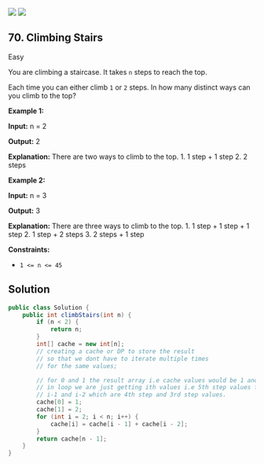 [![](https://img.shields.io/github/stars/javadev/LeetCode-in-All?label=Stars&style=flat-square)](https://github.com/javadev/LeetCode-in-All)
[![](https://img.shields.io/github/forks/javadev/LeetCode-in-All?label=Fork%20me%20on%20GitHub%20&style=flat-square)](https://github.com/javadev/LeetCode-in-All/fork)

## 70\. Climbing Stairs

Easy

You are climbing a staircase. It takes `n` steps to reach the top.

Each time you can either climb `1` or `2` steps. In how many distinct ways can you climb to the top?

**Example 1:**

**Input:** n = 2

**Output:** 2

**Explanation:** There are two ways to climb to the top. 1. 1 step + 1 step 2. 2 steps 

**Example 2:**

**Input:** n = 3

**Output:** 3

**Explanation:** There are three ways to climb to the top. 1. 1 step + 1 step + 1 step 2. 1 step + 2 steps 3. 2 steps + 1 step 

**Constraints:**

*   `1 <= n <= 45`

## Solution

```java
public class Solution {
    public int climbStairs(int n) {
        if (n < 2) {
            return n;
        }
        int[] cache = new int[n];
        // creating a cache or DP to store the result
        // so that we dont have to iterate multiple times
        // for the same values;

        // for 0 and 1 the result array i.e cache values would be 1 and 2
        // in loop we are just getting ith values i.e 5th step values from
        // i-1 and i-2 which are 4th step and 3rd step values.
        cache[0] = 1;
        cache[1] = 2;
        for (int i = 2; i < n; i++) {
            cache[i] = cache[i - 1] + cache[i - 2];
        }
        return cache[n - 1];
    }
}
```